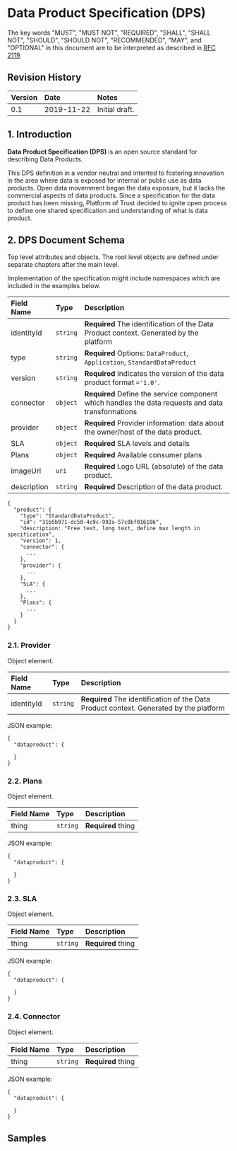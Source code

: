 # Data Product Specification (DPS)

The key words "MUST", "MUST NOT", "REQUIRED", "SHALL", "SHALL NOT", "SHOULD", "SHOULD NOT", "RECOMMENDED", "MAY", and "OPTIONAL"
in this document are to be interpreted as described in [RFC 2119](http://www.ietf.org/rfc/rfc2119.txt).


## Revision History

|Version  | Date         | Notes                  |
|:------- |:------------ |:---------------------- |
| 0.1     | 2019-11-22   | Initial draft.         |

## 1. Introduction
**Data Product Specification (DPS)** is an open source standard for describing Data Products.

This DPS definition in a vendor neutral and intented to fostering innovation in the area where data is exposed for internal or public use as data products. Open data movemment began the data exposure, but it lacks the commercial aspects of data products. Since a specification for the data product has been missing, Platform of Trust decided to ignite open process to define one shared specification and understanding of what is data product.  

## 2. DPS Document Schema

Top level attributes and objects. The root level objects are defined under separate chapters after the main level.   

Implementation of the specification might include namespaces which are included in the examples below. 


| Field Name     | Type                                                                 | Description  |
| :------------- | :------------------------------------------------------------------- | :----------- |
| identityId             | `string`                                                             | **Required** The identification of the Data Product context. Generated by the platform |
| type        | `string`                                                             | **Required** Options: `DataProduct`, `Application`, `StandardDataProduct`  |
| version        | `string`                                                             | **Required** Indicates the version of the data product format `='1.0'`. |
| connector            | `object`                                                                | **Required** Define the service component which handles the data requests and data transformations |
| provider       | `object`                                                             | **Required** Provider information: data about the owner/host of the data product. |
| SLA            | `object`                                                             | **Required** SLA levels and details |
| Plans            | `object`                                                             | **Required** Available consumer plans |
| imageUrl       | `uri`                                                             | **Required** Logo URL (absolute) of the data product. |
| description      | `string`                                                             | **Required** Description of the data product. |


```
{
  "product": {
    "type": "StandardDataProduct",
    "id": "31b5b971-dc50-4c9c-992a-57c0bf016186",
    "description: "Free text, long text, define max length in specification",
    "version": 1,
    "connector": {
      ...
    },
    "provider": {
      ...
    },
    "SLA": {
      ...
    },
    "Plans": {
      ...
    }
  }
}
```

### 2.1. Provider

Object element. 


| Field Name     | Type                                                                 | Description  |
| :------------- | :------------------------------------------------------------------- | :----------- |
| identityId             | `string`                                                             | **Required** The identification of the Data Product context. Generated by the platform |

JSON example: 

```
{
  "dataproduct": {
    
  }
}
```

### 2.2. Plans

Object element. 


| Field Name     | Type                                                                 | Description  |
| :------------- | :------------------------------------------------------------------- | :----------- |
| thing          | `string`                                                             | **Required** thing |


JSON example: 

```
{
  "dataproduct": {
    
  }
}
```

### 2.3. SLA

Object element. 

| Field Name     | Type                                                                 | Description  |
| :------------- | :------------------------------------------------------------------- | :----------- |
| thing          | `string`                                                             | **Required** thing |


JSON example: 

```
{
  "dataproduct": {
    
  }
}
```

### 2.4. Connector

Object element. 

| Field Name     | Type                                                                 | Description  |
| :------------- | :------------------------------------------------------------------- | :----------- |
| thing          | `string`                                                             | **Required** thing |


JSON example: 

```
{
  "dataproduct": {
    
  }
}
```

## Samples
